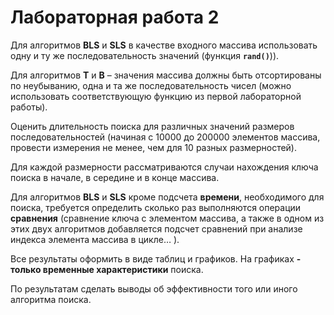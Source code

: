 # Лабораторная работа 2

Для алгоритмов **BLS** и **SLS** в качестве входного массива использовать одну и ту же последовательность значений (функция **`rand()`**)).

Для алгоритмов **Т** и **В** – значения массива должны быть отсортированы по неубыванию, одна и та же последовательность чисел (можно использовать соответствующую функцию из первой лабораторной работы).

Оценить длительность поиска для различных значений размеров последовательностей (начиная с 10000 до 200000 элементов массива, провести измерения не менее, чем для 10 разных размерностей).

Для каждой размерности рассматриваются случаи нахождения ключа поиска в начале, в середине и в конце массива.

Для алгоритмов **BLS** и **SLS**  кроме подсчета **времени**, необходимого для поиска, требуется определить сколько раз выполняются операции **сравнения** (сравнение ключа с элементом массива, а также в одном из этих двух алгоритмов добавляется подсчет сравнений при анализе индекса элемента массива в цикле… ).

Все результаты оформить в виде таблиц и графиков. На графиках **- только временные характеристики** поиска.

По результатам сделать выводы об эффективности того или иного алгоритма поиска.
